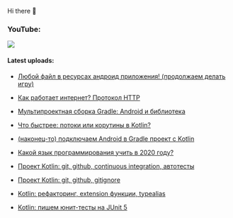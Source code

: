 Hi there 👋

### YouTube:

[![](https://img.shields.io/badge/youtube-Seems%20Nerdy%20--%20%D0%9F%D1%80%D0%BE%20IT-red?style=plastic&logo=youtube)](https://www.youtube.com/channel/UCA7ymlAF32Up8VKeDVv9uQw)


#### Latest uploads:

- [Любой файл в ресурсах андроид приложения! (продолжаем делать игру)](https://www.youtube.com/watch?v=p4TNP9bNivg)

- [Как работает интернет? Протокол HTTP](https://www.youtube.com/watch?v=9aycvfzH8UA)

- [Мультипроектная сборка Gradle: Android и библиотека](https://www.youtube.com/watch?v=WczLjZ68X1Y)

- [Что быстрее: потоки или корутины в Kotlin?](https://www.youtube.com/watch?v=buXJu0YGkEQ)

- [(наконец-то) подключаем Android в Gradle проект с Kotlin](https://www.youtube.com/watch?v=wnCuwrrYmp0)

- [Какой язык программирования учить в 2020 году?](https://www.youtube.com/watch?v=fzg9Y6UrHYc)

- [Проект Kotlin: git, github, continuous integration, автотесты](https://www.youtube.com/watch?v=9t_PAk-kJjI)

- [Проект Kotlin: git, github, gitignore](https://www.youtube.com/watch?v=1UYAk_D7t14)

- [Kotlin: рефакторинг, extension функции, typealias](https://www.youtube.com/watch?v=Pk-cjInNJeg)

- [Kotlin: пишем юнит-тесты на JUnit 5](https://www.youtube.com/watch?v=dSe1kygppVI)



